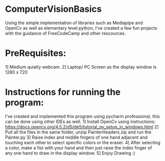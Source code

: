 # ComputerVisionBasics
Using the simple implementation of libraries such as Mediapipe and OpenCv as well as  elementary level python, I've created a few fun projects with the guidance of FreeCodeCamp and other rescources.

# PreRequisites:
1] Medium quialty webcam.
2] Laptop/ PC Screen as the display window is 1280 x 720


# Instructions for running the program:
I've created and implemented this program using pycharm professional, this can be done using other IDEs as well.
1] Install OpenCv using instructions: https://docs.opencv.org/4.5.2/d5/de5/tutorial_py_setup_in_windows.html
2] Pull all the files in the same folder, unzip PainterHeaders.zip and run the Painter.py 
3] Raise index and middle fingers of one hand adjacent and touching each other to select specific colors or the eraser.
4] After selecting a color, make a fist with your hand and then just raise the index finger of any one hand to draw in the display window.
5] Enjoy Drawing :)

